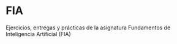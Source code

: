 # FIA
Ejercicios, entregas y prácticas de la asignatura Fundamentos de Inteligencia Artificial (FIA)
